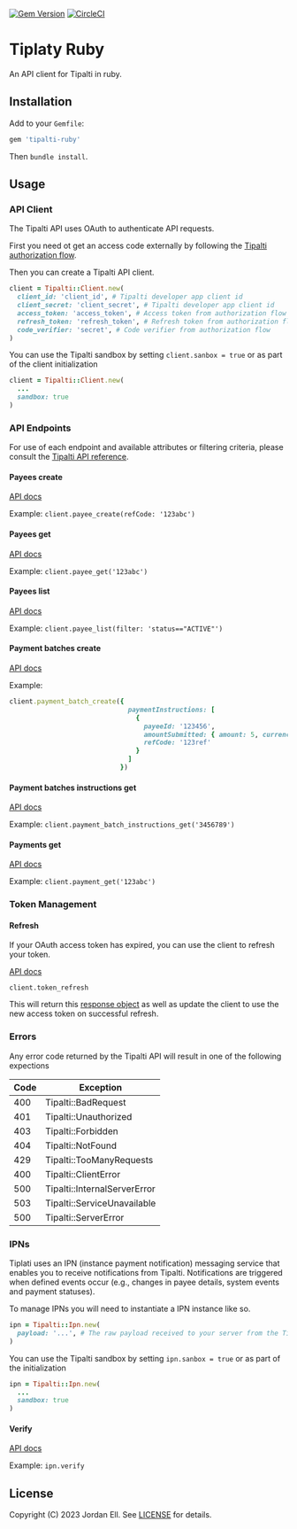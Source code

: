 [![Gem Version](https://badge.fury.io/rb/tipalti-ruby.svg)](https://badge.fury.io/rb/tipalti-ruby)
[![CircleCI](https://dl.circleci.com/status-badge/img/gh/riipen/tipalti-ruby/tree/main.svg?style=svg)](https://dl.circleci.com/status-badge/redirect/gh/riipen/tipalti-ruby/tree/main)

# Tiplaty Ruby

An API client for Tipalti in ruby.


## Installation

Add to your `Gemfile`:

```ruby
gem 'tipalti-ruby'
```

Then `bundle install`.

## Usage

### API Client

The Tipalti API uses OAuth to authenticate API requests. 

First you need ot get an access code externally by following the [Tipalti authorization flow](https://documentation.tipalti.com/docs/authorization-flow).

Then you can create a Tipalti API client.

```ruby
client = Tipalti::Client.new(
  client_id: 'client_id', # Tipalti developer app client id
  client_secret: 'client_secret', # Tipalti developer app client id
  access_token: 'access_token', # Access token from authorization flow
  refresh_token: 'refresh_token', # Refresh token from authorization flow
  code_verifier: 'secret', # Code verifier from authorization flow
)
```

You can use the Tipalti sandbox by setting `client.sanbox = true` or as part of the client initialization

```ruby
client = Tipalti::Client.new(
  ...
  sandbox: true
)
```

### API Endpoints

For use of each endpoint and available attributes or filtering criteria, please consult the [Tipalti API reference](https://documentation.tipalti.com/reference/introduction).

#### Payees create

[API docs](https://documentation.tipalti.com/reference/post_api-v1-payees)

Example: `client.payee_create(refCode: '123abc')`

#### Payees get

[API docs](https://documentation.tipalti.com/reference/get_api-v1-payees-id)

Example: `client.payee_get('123abc')`

#### Payees list

[API docs](https://documentation.tipalti.com/reference/get_api-v1-payees)

Example: `client.payee_list(filter: 'status=="ACTIVE"')`

#### Payment batches create

[API docs](https://documentation.tipalti.com/reference/post_api-v1-payment-batches)

Example:

```ruby
client.payment_batch_create({ 
                              paymentInstructions: [
                                { 
                                  payeeId: '123456', 
                                  amountSubmitted: { amount: 5, currency: 'USD' }, 
                                  refCode: '123ref' 
                                }
                              ] 
                            })
```

#### Payment batches instructions get

[API docs](https://documentation.tipalti.com/reference/get_api-v1-payment-batches-id-instructions)

Example: `client.payment_batch_instructions_get('3456789')`

#### Payments get

[API docs](https://documentation.tipalti.com/reference/get_api-v1-payments-id)


Example: `client.payment_get('123abc')`

### Token Management

#### Refresh

If your OAuth access token has expired, you can use the client to refresh your token.

[API docs](https://documentation.tipalti.com/docs/step-5-get-a-new-access-token-using-a-refresh-token#response)

`client.token_refresh`

This will return this [response object](https://documentation.tipalti.com/docs/step-5-get-a-new-access-token-using-a-refresh-token#response) as well as update the client to use the new access token on successful refresh.

### Errors

Any error code returned by the Tipalti API will result in one of the following expections

|Code|Exception|
|----|---------|
|400| Tipalti::BadRequest|
|401| Tipalti::Unauthorized|
|403| Tipalti::Forbidden|
|404| Tipalti::NotFound|
|429| Tipalti::TooManyRequests|
|400| Tipalti::ClientError|
|500| Tipalti::InternalServerError|
|503| Tipalti::ServiceUnavailable|
|500| Tipalti::ServerError|

### IPNs

Tiplati uses an IPN (instance payment notification) messaging service that enables you to receive notifications from Tipalti. Notifications are triggered when defined events occur (e.g., changes in payee details, system events and payment statuses).

To manage IPNs you will need to instantiate a IPN instance like so.

```ruby
ipn = Tipalti::Ipn.new(
  payload: '...', # The raw payload received to your server from the Tipalti IPN
)
```

You can use the Tipalti sandbox by setting `ipn.sanbox = true` or as part of the initialization

```ruby
ipn = Tipalti::Ipn.new(
  ...
  sandbox: true
)
```

#### Verify

[API docs](https://support.tipalti.com/Content/Topics/Development/IPNs/ipnprotocol.htm#AcknowledgeAndVerifyIPN)

Example: `ipn.verify`

## License

Copyright (C) 2023 Jordan Ell. See [LICENSE](https://github.com/riipen/tipalti-ruby/blob/master/LICENSE.md) for details.
